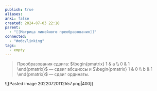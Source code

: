 ```yaml
---
publish: true
aliases: 
anki: false
created: 2024-07-03 22:18
parent:
  - "[[Матрица линейного преобразования]]"
connected:
  - "#обс/linking"
tags:
  - empty
---
```



> Преобразования сдвига: $\begin{pmatrix} 1 & a \\ 0 & 1 \end{pmatrix}$ — сдвиг абсциссы и $\begin{pmatrix} 1 & 0 \\ b & 1 \end{pmatrix}$ — сдвиг ординаты.

![[Pasted image 20220720112557.png|400]]